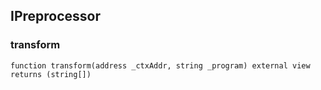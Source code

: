 ## IPreprocessor

### transform

```solidity
function transform(address _ctxAddr, string _program) external view returns (string[])
```


